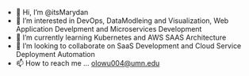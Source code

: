 - 👋 Hi, I’m @itsMarydan
- 👀 I’m interested in DevOps, DataModleing and Visualization, Web Application Develpment and Microservices Development 
- 🌱 I’m currently learning Kubernetes and AWS SAAS Architecture 
- 💞️ I’m looking to collaborate on SaaS Development and Cloud Service Deployment Automation
- 📫 How to reach me ...  olowu004@umn.edu

<!---
itsMarydan/itsMarydan is a ✨ special ✨ repository because its `README.md` (this file) appears on your GitHub profile.
You can click the Preview link to take a look at your changes.
--->
